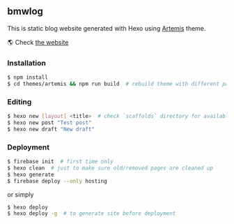 ## bmwlog
This is static blog website generated with Hexo using [Artemis](https://github.com/Dreyer/hexo-theme-artemis) theme.

🌎 Check [the website](https://bmwlog.pp.ua/)

### Installation

```bash
$ npm install
$ cd themes/artemis && npm run build  # rebuild theme with different params
```

### Editing
```bash
$ hexo new [layout] <title>  # check `scaffolds` directory for available layouts
$ hexo new post "Test post"
$ hexo new draft "New draft"
```

### Deployment
```bash
$ firebase init  # first time only
$ hexo clean  # just to make sure old/removed pages are cleaned up
$ hexo generate
$ firebase deploy --only hosting
```

or simply

```bash
$ hexo deploy
$ hexo deploy -g  # to generate site before deployment
```
